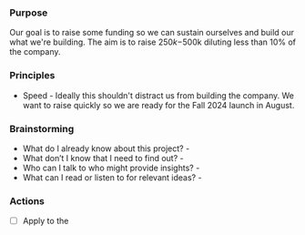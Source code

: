 ### Purpose

Our goal is to raise some funding so we can sustain ourselves and build our what we're building. The aim is to raise $250k-$500k diluting less than 10% of the company. 

### Principles 
- Speed - Ideally this shouldn't distract us from building the company. We want to raise quickly so we are ready for the Fall 2024 launch in August. 

### Brainstorming
- What do I already know about this project? - 
- What don’t I know that I need to find out? - 
- Who can I talk to who might provide insights? - 
- What can I read or listen to for relevant ideas? - 

### Actions
- [ ] Apply to the 




